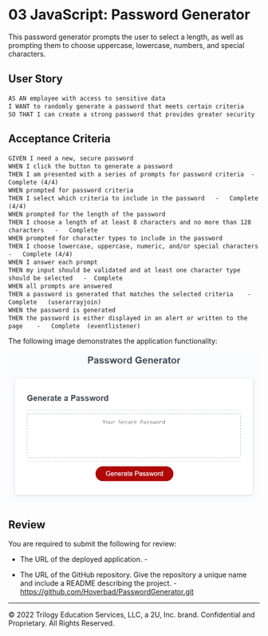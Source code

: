 # 03 JavaScript: Password Generator

This password generator prompts the user to select a length, as well as prompting them to choose uppercase, lowercase, numbers, and special characters. 

## User Story

```
AS AN employee with access to sensitive data
I WANT to randomly generate a password that meets certain criteria
SO THAT I can create a strong password that provides greater security
```

## Acceptance Criteria

```
GIVEN I need a new, secure password  
WHEN I click the button to generate a password   
THEN I am presented with a series of prompts for password criteria  -  Complete (4/4)
WHEN prompted for password criteria
THEN I select which criteria to include in the password   -   Complete (4/4)
WHEN prompted for the length of the password
THEN I choose a length of at least 8 characters and no more than 128 characters   -   Complete
WHEN prompted for character types to include in the password
THEN I choose lowercase, uppercase, numeric, and/or special characters   -   Complete (4/4)
WHEN I answer each prompt
THEN my input should be validated and at least one character type should be selected   -  Complete
WHEN all prompts are answered
THEN a password is generated that matches the selected criteria    -  Complete   (userarrayjoin)
WHEN the password is generated
THEN the password is either displayed in an alert or written to the page    -   Complete  (eventlistener)
```

The following image demonstrates the application functionality:

![An app window with the label Password Generator, an input field labeled Your Secure Password, and a Generate Password button.](./Assets/03-javascript-homework-demo.png)

## Review

You are required to submit the following for review:

* The URL of the deployed application.  -  

* The URL of the GitHub repository. Give the repository a unique name and include a README describing the project.  -  https://github.com/Hoverbad/PasswordGenerator.git

- - -
© 2022 Trilogy Education Services, LLC, a 2U, Inc. brand. Confidential and Proprietary. All Rights Reserved.
